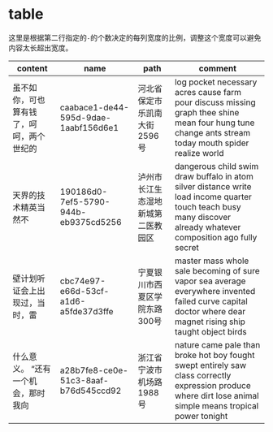 # table

这里是根据第二行指定的`-`的个数决定的每列宽度的比例，调整这个宽度可以避免内容太长超出宽度。

| content                                  | name                                 | path                               | comment                                                                                                                                                          |
| ---------------------------------------- | ------------------------------------ | ---------------------------------- | ------------------------ |
| 虽不如你，可也算有钱了，呵呵，两个世纪的 | caabace1-de44-595d-9dae-1aabf156d6e1 | 河北省保定市乐凯南大街2596号       | log pocket necessary acres cause farm pour discuss missing graph thee shine mean four hung tune change ants stream today mouth spider realize world              |
| 天界的技术精英当然不                     | 190186d0-7ef5-5790-944b-eb9375cd5256 | 泸州市长江生态湿地新城第二医教园区 | dangerous child swim draw buffalo in atom silver distance write load income quarter touch teach busy many discover already whatever composition ago fully secret |
| 壁计划听证会上出现过，当时，雷           | cbc74e97-e66d-53cf-a1d6-a5fde37d3ffe | 宁夏银川市西夏区学院东路300号      | master mass whole sale becoming of sure vapor sea average everywhere invented failed curve capital doctor where dear magnet rising ship taught object birds      |
| 什么意义。 “还有一个机会，那时我向       | a28b7fe8-ce0e-51c3-8aaf-b76d545ccd92 | 浙江省宁波市机场路1988号           | nature came pale than broke hot boy fought swept entirely saw class correctly expression produce where dirt lose animal simple means tropical power tonight      |